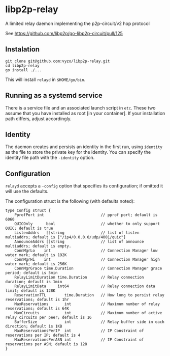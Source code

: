 # libp2p-relay
A limited relay daemon implementing the p2p-circuit/v2 hop protocol

See https://github.com/libp2p/go-libp2p-circuit/pull/125

## Instalation

```
git clone git@github.com:vyzo/libp2p-relay.git
cd libp2p-relay
go install ./...
```

This will install `relayd` in `$HOME/go/bin`.

## Running as a systemd service

There is a service file and an associated launch script in `etc`.
These two assume that you have installed as root [in your container].
If your installation path differs, adjust accordingly.

## Identity

The daemon creates and persists an identity in the first run, using `identity` as the file
to store the private key for the identity.
You can specify the identity file path with the `-identity` option.

## Configuration

`relayd` accepts a `-config` option that specifies its configuration; if omitted it will use
the defaults.

The configuration struct is the following (with defaults noted):
```
type Config struct {
	PprofPort int                         // pprof port; default is 6060
	QUICOnly      bool                    // whether to only support QUIC; default is true
	ListenAddrs   []string                // list of listen multiaddrs; default is ["/ip4/0.0.0.0/udp/4001/quic"]
	AnnounceAddrs []string                // list of announce multiaddrs; default is empty.
	ConnMgrLo    int                      // Connection Manager low water mark; default is 192K
	ConnMgrHi    int                      // Connection Manager high water mark; default is 256K
	ConnMgrGrace time.Duration            // Connection Manager grace period; default is 5min
	RelayLimitDuration time.Duration      // Relay connection duration; default is 1min
	RelayLimitData     int64              // Relay connection data limit; default is 128K
	ReservationTTL        time.Duration   // How long to persist relay reservations; default is 1hr
	MaxReservations       int             // Maximum number of relay reservations; default is 64K
	MaxCircuits           int             // Maximum number of active relay circuits per peer; default is 16
	BufferSize            int             // Relay buffer side in each direction; default is 1KB
	MaxReservationsPerIP  int             // IP Constraint of reservations per IP; default is 4
	MaxReservationsPerASN int             // IP Constraint of reservations per ASN; default is 128
}

```
